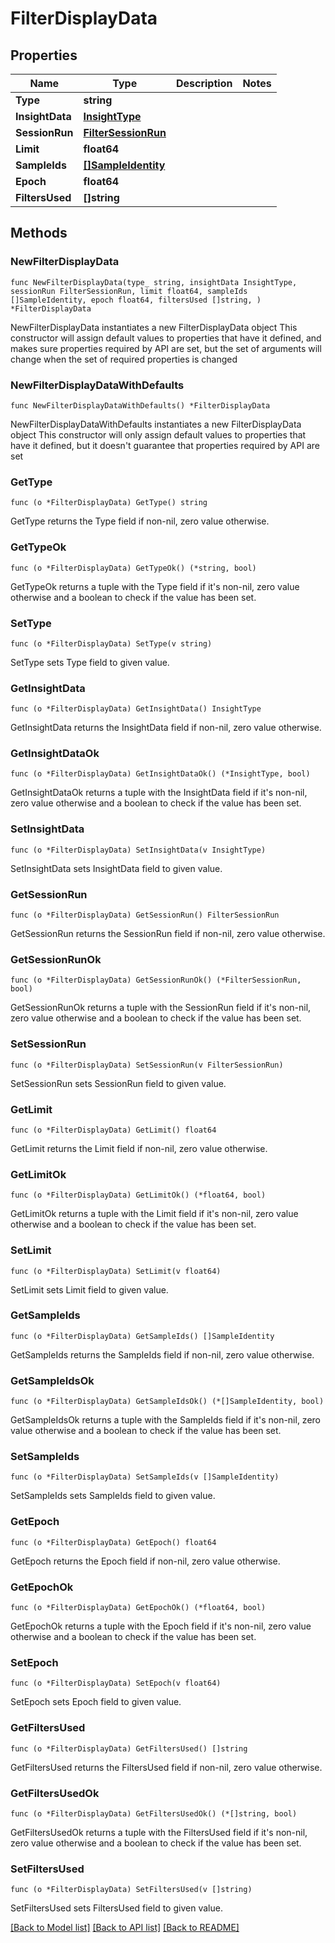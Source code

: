 # FilterDisplayData

## Properties

Name | Type | Description | Notes
------------ | ------------- | ------------- | -------------
**Type** | **string** |  | 
**InsightData** | [**InsightType**](InsightType.md) |  | 
**SessionRun** | [**FilterSessionRun**](FilterSessionRun.md) |  | 
**Limit** | **float64** |  | 
**SampleIds** | [**[]SampleIdentity**](SampleIdentity.md) |  | 
**Epoch** | **float64** |  | 
**FiltersUsed** | **[]string** |  | 

## Methods

### NewFilterDisplayData

`func NewFilterDisplayData(type_ string, insightData InsightType, sessionRun FilterSessionRun, limit float64, sampleIds []SampleIdentity, epoch float64, filtersUsed []string, ) *FilterDisplayData`

NewFilterDisplayData instantiates a new FilterDisplayData object
This constructor will assign default values to properties that have it defined,
and makes sure properties required by API are set, but the set of arguments
will change when the set of required properties is changed

### NewFilterDisplayDataWithDefaults

`func NewFilterDisplayDataWithDefaults() *FilterDisplayData`

NewFilterDisplayDataWithDefaults instantiates a new FilterDisplayData object
This constructor will only assign default values to properties that have it defined,
but it doesn't guarantee that properties required by API are set

### GetType

`func (o *FilterDisplayData) GetType() string`

GetType returns the Type field if non-nil, zero value otherwise.

### GetTypeOk

`func (o *FilterDisplayData) GetTypeOk() (*string, bool)`

GetTypeOk returns a tuple with the Type field if it's non-nil, zero value otherwise
and a boolean to check if the value has been set.

### SetType

`func (o *FilterDisplayData) SetType(v string)`

SetType sets Type field to given value.


### GetInsightData

`func (o *FilterDisplayData) GetInsightData() InsightType`

GetInsightData returns the InsightData field if non-nil, zero value otherwise.

### GetInsightDataOk

`func (o *FilterDisplayData) GetInsightDataOk() (*InsightType, bool)`

GetInsightDataOk returns a tuple with the InsightData field if it's non-nil, zero value otherwise
and a boolean to check if the value has been set.

### SetInsightData

`func (o *FilterDisplayData) SetInsightData(v InsightType)`

SetInsightData sets InsightData field to given value.


### GetSessionRun

`func (o *FilterDisplayData) GetSessionRun() FilterSessionRun`

GetSessionRun returns the SessionRun field if non-nil, zero value otherwise.

### GetSessionRunOk

`func (o *FilterDisplayData) GetSessionRunOk() (*FilterSessionRun, bool)`

GetSessionRunOk returns a tuple with the SessionRun field if it's non-nil, zero value otherwise
and a boolean to check if the value has been set.

### SetSessionRun

`func (o *FilterDisplayData) SetSessionRun(v FilterSessionRun)`

SetSessionRun sets SessionRun field to given value.


### GetLimit

`func (o *FilterDisplayData) GetLimit() float64`

GetLimit returns the Limit field if non-nil, zero value otherwise.

### GetLimitOk

`func (o *FilterDisplayData) GetLimitOk() (*float64, bool)`

GetLimitOk returns a tuple with the Limit field if it's non-nil, zero value otherwise
and a boolean to check if the value has been set.

### SetLimit

`func (o *FilterDisplayData) SetLimit(v float64)`

SetLimit sets Limit field to given value.


### GetSampleIds

`func (o *FilterDisplayData) GetSampleIds() []SampleIdentity`

GetSampleIds returns the SampleIds field if non-nil, zero value otherwise.

### GetSampleIdsOk

`func (o *FilterDisplayData) GetSampleIdsOk() (*[]SampleIdentity, bool)`

GetSampleIdsOk returns a tuple with the SampleIds field if it's non-nil, zero value otherwise
and a boolean to check if the value has been set.

### SetSampleIds

`func (o *FilterDisplayData) SetSampleIds(v []SampleIdentity)`

SetSampleIds sets SampleIds field to given value.


### GetEpoch

`func (o *FilterDisplayData) GetEpoch() float64`

GetEpoch returns the Epoch field if non-nil, zero value otherwise.

### GetEpochOk

`func (o *FilterDisplayData) GetEpochOk() (*float64, bool)`

GetEpochOk returns a tuple with the Epoch field if it's non-nil, zero value otherwise
and a boolean to check if the value has been set.

### SetEpoch

`func (o *FilterDisplayData) SetEpoch(v float64)`

SetEpoch sets Epoch field to given value.


### GetFiltersUsed

`func (o *FilterDisplayData) GetFiltersUsed() []string`

GetFiltersUsed returns the FiltersUsed field if non-nil, zero value otherwise.

### GetFiltersUsedOk

`func (o *FilterDisplayData) GetFiltersUsedOk() (*[]string, bool)`

GetFiltersUsedOk returns a tuple with the FiltersUsed field if it's non-nil, zero value otherwise
and a boolean to check if the value has been set.

### SetFiltersUsed

`func (o *FilterDisplayData) SetFiltersUsed(v []string)`

SetFiltersUsed sets FiltersUsed field to given value.



[[Back to Model list]](../README.md#documentation-for-models) [[Back to API list]](../README.md#documentation-for-api-endpoints) [[Back to README]](../README.md)


